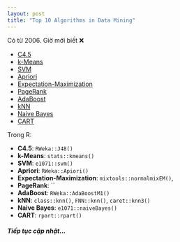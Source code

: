 ```yaml
---
layout: post
title: "Top 10 Algorithms in Data Mining"
---
```


Có từ 2006. Giờ mới biết :x:

*   [C4.5](http://en.wikipedia.org/wiki/C4.5_algorithm)
*   [k-Means](http://en.wikipedia.org/wiki/K-means_clustering)
*   [SVM](http://en.wikipedia.org/wiki/Support_vector_machine)
*   [Apriori](http://en.wikipedia.org/wiki/Apriori_algorithm)
*   [Expectation-Maximization](http://en.wikipedia.org/wiki/Expectation-maximization_algorithm)
*   [PageRank](http://en.wikipedia.org/wiki/PageRank)
*   [AdaBoost](http://en.wikipedia.org/wiki/AdaBoost)
*   [kNN](http://en.wikipedia.org/wiki/K-nearest_neighbors_algorithm)
*   [Naive Bayes](http://en.wikipedia.org/wiki/Naive_Bayes_classifier)
*   [CART](http://en.wikipedia.org/wiki/Predictive_analytics#Classification_and_regression_trees)

Trong R:

*   **C4.5**: `RWeka::J48()`
*   **k-Means**: `stats::kmeans()`
*   **SVM**: `e1071::svm()`
*   **Apriori**: `RWeka::Apiori()`
*   **Expectation-Maximization**: `mixtools::normalmixEM()`, 
*   **PageRank**: ``
*   **AdaBoost**: `RWeka::AdaBoostM1()`
*   **kNN**: `class::knn()`, `FNN::knn()`, `caret::knn3()`
*   **Naive Bayes**: `e1071::naiveBayes()`
*   **CART**: `rpart::rpart()`


#### _Tiếp tục cập nhật..._
